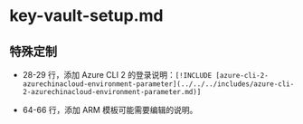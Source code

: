# key-vault-setup.md

## 特殊定制

* 28-29 行，添加 Azure CLI 2 的登录说明：`[!INCLUDE [azure-cli-2-azurechinacloud-environment-parameter](../../../includes/azure-cli-2-azurechinacloud-environment-parameter.md)]`

* 64-66 行，添加 ARM 模板可能需要编辑的说明。